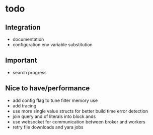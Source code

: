 

# todo

## Integration
- documentation
- configuration env variable substitution

## Important
- search progress

## Nice to have/performance
- add config flag to tune filter memory use
- add tracing
- use more single value structs for better build time error detection
- join query and of literals into block ands
- use websocket for communication between broker and workers
- retry file downloads and yara jobs